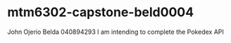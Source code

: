 # mtm6302-capstone-beld0004

John Ojerio Belda
040894293
I am intending to complete the Pokedex API
